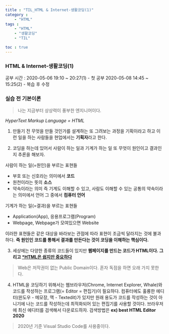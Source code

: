 ```yaml
---
title : "TIL_HTML & Internet-생활코딩(1)"
category : 
    - "HTML"
tags : 
    - "HTML"
    - "생활코딩"
    - "TIL"

toc : true
---
```

<h3>HTML & Internet-생활코딩(1)</h3>
공부 시간 : 
2020-05-06 19:10 ~ 20:27(1) - 첫 공부
2020-05-08 14:45 ~ 15:25(2) - 복습 후 수정

### 실습 전 기본이론

>나는 지금부터 상상력이 풍부한 엔지니어이다.

_HyperText Markup Language = HTML_

1. 만들기 전 무엇을 만들 것인가를 설계하는 또 그려보는 과정을 기획이라고 하고 이런 일을 하는 사람들을 현업에서는 <b>기획자</b>라고 한다.

2. 코딩을 하는데 있어서 사람이 하는 일과 기계가 하는 일 또 무엇이 원인이고 결과인지 추론을 해보자.

사람이 하는 일(=원인)을 부르는 표현들
- 부호 또는 신호라는 의미에서 <b>코드</b>
- 원천이라는 뜻의 <b>소스</b>
- 약속이라는 의미 즉 기계도 이해할 수 있고, 사람도 이해할 수 있는 공통의 약속이라는 의미에서 언어 그 중에서 <b>컴퓨터 언어</b>

기계가 하는 일(=결과)을 부르는 표현들
- Application(App), 응용프로그램(Program)
- Webpage, Webpage가 모여있으면 Website

이러한 표현들은 같은 대상을 바라보는 관점에 따라 표현이 조금씩 달라지는 것에 불과하다. <b>즉 원인인 코드를 통해서 결과를 만든다는 것이 코딩을 이해하는 핵심이다.</b>

3. 세상에는 다양한 종류의 코드들이 있지만 <b>웹페이지를 만드는 코드가 HTML이다. 그리고 <u>*HTML은 쉽지만 중요하다</u></b>

>Web은 저작권이 없는 Public Domain이다. 혼자 독점을 하면 오래 가지 못한다.

4. HTML을 코딩하기 위해서는 웹브라우저(Chrome, Internet Explorer, Whale)와 코드를 작성하는 프로그램(= Editor = 편집기)이 필요하다. 컴퓨터에도 훌륭한 에디터(윈도우 - 메모장, 맥 - Textedit)가 있지만 원래 용도가 코드를 작성하는 것이 아니기에 나는 코드를 작성하는데 최적화되어 있는 편집기를 사용할 것이다. 브라우저에 최신 에디터를 검색해서 다운로드하자. 검색방법은 <b>ex) best HTML Editor 2020</b>

>2020년 기준 Visual Studio Code를 사용중이다.
